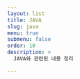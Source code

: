 ```yaml
---
layout: list
title: JAVA
slug: java
menu: true
submenu: false
order: 10
description: >
  JAVA와 관련된 내용 정리

---
```

